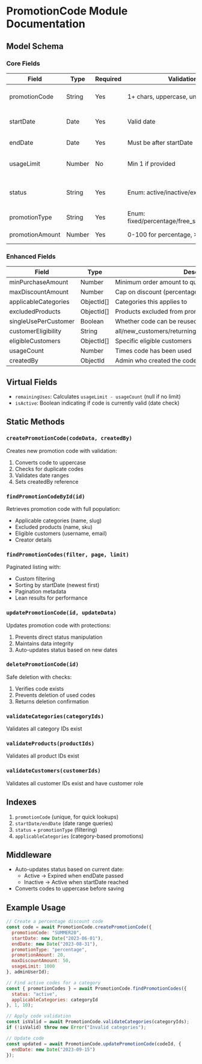 # PromotionCode Module Documentation

## Model Schema

### Core Fields
| Field            | Type      | Required | Validation                          | Description |
|------------------|-----------|----------|-------------------------------------|-------------|
| promotionCode    | String    | Yes      | 1+ chars, uppercase, unique        | The actual code users enter |
| startDate       | Date      | Yes      | Valid date                         | When code becomes active |
| endDate         | Date      | Yes      | Must be after startDate            | When code expires |
| usageLimit      | Number    | No       | Min 1 if provided                  | Max total uses (null = unlimited) |
| status          | String    | Yes      | Enum: active/inactive/expired      | Current state (auto-updated) |
| promotionType   | String    | Yes      | Enum: fixed/percentage/free_shipping/bundle | Discount type |
| promotionAmount | Number    | Yes      | 0-100 for percentage, >=0 for fixed | Discount value |

### Enhanced Fields
| Field                 | Type           | Description |
|-----------------------|----------------|-------------|
| minPurchaseAmount    | Number         | Minimum order amount to qualify |
| maxDiscountAmount    | Number         | Cap on discount (percentage only) |
| applicableCategories | ObjectId[]     | Categories this applies to |
| excludedProducts     | ObjectId[]     | Products excluded from promotion |
| singleUsePerCustomer | Boolean        | Whether code can be reused by same customer |
| customerEligibility  | String         | all/new_customers/returning_customers/specific_customers |
| eligibleCustomers    | ObjectId[]     | Specific eligible customers |
| usageCount           | Number         | Times code has been used |
| createdBy            | ObjectId       | Admin who created the code |

## Virtual Fields
- `remainingUses`: Calculates `usageLimit - usageCount` (null if no limit)
- `isActive`: Boolean indicating if code is currently valid (date check)

## Static Methods

### `createPromotionCode(codeData, createdBy)`
Creates new promotion code with validation:
1. Converts code to uppercase
2. Checks for duplicate codes
3. Validates date ranges
4. Sets createdBy reference

### `findPromotionCodeById(id)`
Retrieves promotion code with full population:
- Applicable categories (name, slug)
- Excluded products (name, sku)
- Eligible customers (username, email)
- Creator details

### `findPromotionCodes(filter, page, limit)`
Paginated listing with:
- Custom filtering
- Sorting by startDate (newest first)
- Pagination metadata
- Lean results for performance

### `updatePromotionCode(id, updateData)`
Updates promotion code with protections:
1. Prevents direct status manipulation
2. Maintains data integrity
3. Auto-updates status based on new dates

### `deletePromotionCode(id)`
Safe deletion with checks:
1. Verifies code exists
2. Prevents deletion of used codes
3. Returns deletion confirmation

### `validateCategories(categoryIds)`
Validates all category IDs exist

### `validateProducts(productIds)`
Validates all product IDs exist

### `validateCustomers(customerIds)`
Validates all customer IDs exist and have customer role

## Indexes
1. `promotionCode` (unique, for quick lookups)
2. `startDate/endDate` (date range queries)
3. `status` + `promotionType` (filtering)
4. `applicableCategories` (category-based promotions)

## Middleware
- Auto-updates status based on current date:
  - Active → Expired when endDate passed
  - Inactive → Active when startDate reached
- Converts codes to uppercase before saving

## Example Usage
```javascript
// Create a percentage discount code
const code = await PromotionCode.createPromotionCode({
  promotionCode: "SUMMER20",
  startDate: new Date("2023-06-01"),
  endDate: new Date("2023-08-31"),
  promotionType: "percentage",
  promotionAmount: 20,
  maxDiscountAmount: 50,
  usageLimit: 1000
}, adminUserId);

// Find active codes for a category
const { promotionCodes } = await PromotionCode.findPromotionCodes({
  status: "active",
  applicableCategories: categoryId
}, 1, 10);

// Apply code validation
const isValid = await PromotionCode.validateCategories(categoryIds);
if (!isValid) throw new Error("Invalid categories");

// Update code
const updated = await PromotionCode.updatePromotionCode(codeId, {
  endDate: new Date("2023-09-15")
});